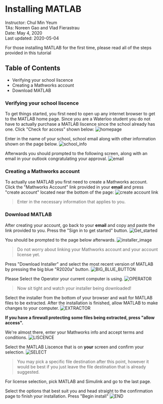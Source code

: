 # Installing MATLAB
Instructor: Chul Min Yeum   
TAs: Noreen Gao and Vlad Fierastrau  
Date: May 4, 2020  
Last updated: 2020-05-04  

For those installing MATLAB for the first time, please read all of the steps provided in this tutorial

## Table of Contents  

* Verifying your school liscence
* Creating a Mathworks account
* Download MATLAB 

### Verifying your school liscence
To get things started, you first need to open up any internet browser to get to the MATLAB home page. Since you are a Waterloo student
you do not have to actually purchase a MATLAB liscence since the school already has one. Click "Check for access" shown below:
![homepage](https://github.com/Vlad2269/Vlad/blob/master/download_for_matlab.png)

Enter in the name of your school, school email along with other information shown on the page below.
![school_info](https://github.com/Vlad2269/Vlad/blob/master/ENTER_INFO_FOR_MATLAB.png)

Afterwards you should prompted to the following screen, along with an email in your outlook congratulating your approval.
![email](https://github.com/Vlad2269/Vlad/blob/master/CLICK_THE_LINK.PNG)

### Creating a Mathworks account 
To actually use MATLAB you first need to create a Mathworks account. Click the "Mathworks Account" link provided in your **email** and press "create account" located near the bottom of the page:
![create account link](https://github.com/Vlad2269/Vlad/blob/master/CREATE_MATHWORKS_ACCOUNT_PT2.png)
>Enter in the necessary information that applies to you.

### Download MATLAB
After creating your account, go back to your **email** and copy and paste the link provided to you. Press the "Sign in to get started" button.
![Get_started](https://github.com/Vlad2269/Vlad/blob/master/CREATE_MATHWORKS_ACCOUNT.png)

You should be prompted to the page below afterwards.
![installer_image](https://github.com/Vlad2269/Vlad/blob/master/DOWNLOAD_INSTALLER.png)
>Do not worry about linking your Mathworks account and your account license yet.

Press "Download Installer" and select the most recent version of MATLAB by pressing the big blue "R2020a" button.
![BIG_BLUE_BUTTON](https://github.com/Vlad2269/Vlad/blob/master/BIG_BLUE_BUTTON.png)

Please Select the Operator your current computer is using.
![OPERATOR](https://github.com/Vlad2269/Vlad/blob/master/SELECTING_operator.png)
>Now sit tight and watch your installer being downloaded!

Select the installer from the bottom of your browser and wait for MATLAB files to be extracted. After the installation is finished, allow MATLAB to make changes to your computer.
![EXTRACTOR](https://github.com/Vlad2269/Vlad/blob/master/FILE%20EXTRACTOR.PNG)

**If you have a firewall protecting some files being extracted, press "allow access".**

We're almost there, enter your Mathworks info and accept terms and conditions.
![LISCENCE](https://github.com/Vlad2269/Vlad/blob/master/LISCENCE%20AGREEMENT.png)

Select the MATLAB Liscence that is on **your** screen and confirm your selection.
![SELECT](https://github.com/Vlad2269/Vlad/blob/master/SELECT%20LISCENCE.png)
>You may pick a specific file destination after this point, however it would be best if you just leave the file destination that is already suggested.

For license selection, pick MATLAB and Simulink and go to the last page.

Select the options that best suit you and head straight to the confirmation page to finish your installation. Press "Begin install"
![END](https://github.com/Vlad2269/Vlad/blob/master/CONFIRM%20SELECTION.png)
